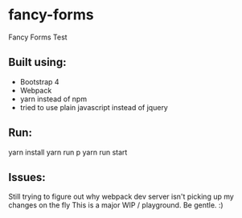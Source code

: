 # fancy-forms
Fancy Forms Test

## Built using:
- Bootstrap 4
- Webpack
- yarn instead of npm
- tried to use plain javascript instead of jquery

## Run:
yarn install
yarn run p
yarn run start


## Issues:
Still trying to figure out why webpack dev server isn't picking up my changes on the fly
This is a major WIP / playground. Be gentle. :)
